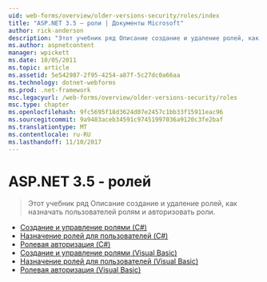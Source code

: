 ```yaml
---
uid: web-forms/overview/older-versions-security/roles/index
title: "ASP.NET 3.5 — роли | Документы Microsoft"
author: rick-anderson
description: "Этот учебник ряд Описание создание и удаление ролей, как назначать пользователей ролям и авторизовать роли."
ms.author: aspnetcontent
manager: wpickett
ms.date: 10/05/2011
ms.topic: article
ms.assetid: 5e542987-2f95-4254-a87f-5c27dc0a66aa
ms.technology: dotnet-webforms
ms.prod: .net-framework
msc.legacyurl: /web-forms/overview/older-versions-security/roles
msc.type: chapter
ms.openlocfilehash: 9fc5695f18d3624d07e2457c1bb33f15911eac96
ms.sourcegitcommit: 9a9483aceb34591c97451997036a9120c3fe2baf
ms.translationtype: MT
ms.contentlocale: ru-RU
ms.lasthandoff: 11/10/2017
---
```

<a name="aspnet-35---roles"></a>ASP.NET 3.5 - ролей
====================
> Этот учебник ряд Описание создание и удаление ролей, как назначать пользователей ролям и авторизовать роли.


- [Создание и управление ролями (C#)](creating-and-managing-roles-cs.md)
- [Назначение ролей для пользователей (C#)](assigning-roles-to-users-cs.md)
- [Ролевая авторизация (C#)](role-based-authorization-cs.md)
- [Создание и управление ролями (Visual Basic)](creating-and-managing-roles-vb.md)
- [Назначение ролей для пользователей (Visual Basic)](assigning-roles-to-users-vb.md)
- [Ролевая авторизация (Visual Basic)](role-based-authorization-vb.md)
